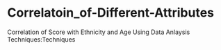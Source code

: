 # Correlatoin_of-Different-Attributes
Correlation of Score with Ethnicity and Age Using Data Anlaysis Techniques:Techniques
